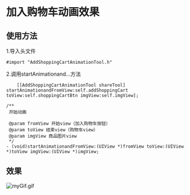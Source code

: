 # 加入购物车动画效果


## 使用方法
1.导入头文件 
```
#import "AddShoppingCartAnimationTool.h"
```

2.调用startAnimationand...方法
```
    [[AddShoppingCartAnimationTool shareTool] startAnimationandFromView:self.addShoppingCart toView:self.shoppingCartBtn imgView:self.imgView];

```

```
/**
 开始动画

 @param fromView 开始view（加入购物车按钮）
 @param toView 结束view（购物车view）
 @param imgView 商品图片view
 */
- (void)startAnimationandFromView:(UIView *)fromView toView:(UIView *)toView imgView:(UIView *)imgView;
```

## 效果
![myGif.gif](http://upload-images.jianshu.io/upload_images/3643442-f0372eba99453eb7.gif?imageMogr2/auto-orient/strip)
